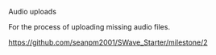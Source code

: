 Audio uploads

For the process of uploading missing audio files.

https://github.com/seanpm2001/SWave_Starter/milestone/2
